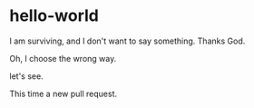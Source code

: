 # hello-world


I am surviving, and I don't want to say something. Thanks God.

Oh, I choose the wrong way.

let's see.

This time a new pull request.
